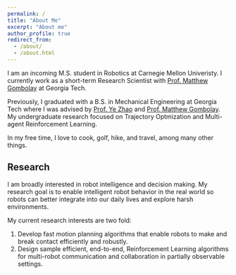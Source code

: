 ```yaml
---
permalink: /
title: "About Me"
excerpt: "About me"
author_profile: true
redirect_from: 
  - /about/
  - /about.html
---
```


I am an incoming M.S. student in Robotics at Carnegie Mellon Univeristy. I currently work as a short-term Research Scientist with [Prof. Matthew Gombolay](https://core-robotics.gatech.edu/people/matthew-gombolay/) at Georgia Tech. 

Previously, I graduated with a B.S. in Mechanical Engineering at Georgia Tech where I was advised by [Prof. Ye Zhao](https://lab-idar.gatech.edu/) and [Prof. Matthew Gombolay](https://core-robotics.gatech.edu/people/matthew-gombolay/). My undergraduate research focused on Trajectory Optmization and Multi-agent Reinforcement Learning. 

In my free time, I love to cook, golf, hike, and travel, among many other things. 

## Research
I am broadly interested in robot intelligence and decision making. My research goal is to enable intelligent robot behavior in the real world so robots can better integrate into our daily lives and explore harsh environments. 

My current research interests are two fold: 
1) Develop fast motion planning algorithms that enable robots to make and break contact efficiently and robustly. 
2) Design sample efficient, end-to-end, Reinforcement Learning algorithms for multi-robot communication and collaboration in partially observable settings. 


